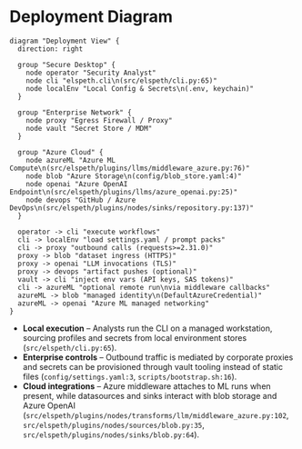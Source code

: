 # Deployment Diagram

```penguin
diagram "Deployment View" {
  direction: right

  group "Secure Desktop" {
    node operator "Security Analyst"
    node cli "elspeth.cli\n(src/elspeth/cli.py:65)"
    node localEnv "Local Config & Secrets\n(.env, keychain)"
  }

  group "Enterprise Network" {
    node proxy "Egress Firewall / Proxy"
    node vault "Secret Store / MDM"
  }

  group "Azure Cloud" {
    node azureML "Azure ML Compute\n(src/elspeth/plugins/llms/middleware_azure.py:76)"
    node blob "Azure Storage\n(config/blob_store.yaml:4)"
    node openai "Azure OpenAI Endpoint\n(src/elspeth/plugins/llms/azure_openai.py:25)"
    node devops "GitHub / Azure DevOps\n(src/elspeth/plugins/nodes/sinks/repository.py:137)"
  }

  operator -> cli "execute workflows"
  cli -> localEnv "load settings.yaml / prompt packs"
  cli -> proxy "outbound calls (requests>=2.31.0)"
  proxy -> blob "dataset ingress (HTTPS)"
  proxy -> openai "LLM invocations (TLS)"
  proxy -> devops "artifact pushes (optional)"
  vault -> cli "inject env vars (API keys, SAS tokens)"
  cli -> azureML "optional remote run\nvia middleware callbacks"
  azureML -> blob "managed identity\n(DefaultAzureCredential)"
  azureML -> openai "Azure ML managed networking"
}
```

- **Local execution** – Analysts run the CLI on a managed workstation, sourcing profiles and secrets from local environment stores (`src/elspeth/cli.py:65`).
- **Enterprise controls** – Outbound traffic is mediated by corporate proxies and secrets can be provisioned through vault tooling instead of static files (`config/settings.yaml:3`, `scripts/bootstrap.sh:16`).
- **Cloud integrations** – Azure middleware attaches to ML runs when present, while datasources and sinks interact with blob storage and Azure OpenAI (`src/elspeth/plugins/nodes/transforms/llm/middleware_azure.py:102`, `src/elspeth/plugins/nodes/sources/blob.py:35`, `src/elspeth/plugins/nodes/sinks/blob.py:64`).
